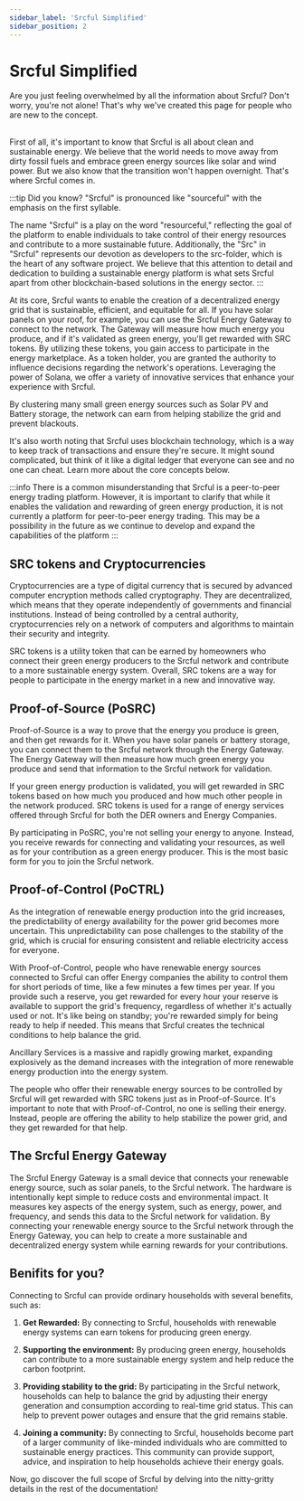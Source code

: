 ```yaml
---
sidebar_label: 'Srcful Simplified'
sidebar_position: 2
---
```


# Srcful Simplified


<div class="alert alert--primary" role="alert">
Are you just feeling overwhelmed by all the information about Srcful? Don't worry, you're not alone! That's why we've created this page for people who are new to the concept.
</div><br />

First of all, it's important to know that Srcful is all about clean and sustainable energy. We believe that the world needs to move away from dirty fossil fuels and embrace green energy sources like solar and wind power. But we also know that the transition won't happen overnight. That's where Srcful comes in.

:::tip Did you know?
"Srcful" is pronounced like "sourceful" with the emphasis on the first syllable.

The name "Srcful" is a play on the word "resourceful," reflecting the goal of the platform to enable individuals to take control of their energy resources and contribute to a more sustainable future. Additionally, the "Src" in "Srcful" represents our devotion as developers to the src-folder, which is the heart of any software project. We believe that this attention to detail and dedication to building a sustainable energy platform is what sets Srcful apart from other blockchain-based solutions in the energy sector.
:::

At its core, Srcful wants to enable the creation of a decentralized energy grid that is sustainable, efficient, and equitable for all. If you have solar panels on your roof, for example, you can use the Srcful Energy Gateway to connect to the network. The Gateway will measure how much energy you produce, and if it's validated as green energy, you'll get rewarded with SRC tokens. By utilizing these tokens, you gain access to participate in the energy marketplace. As a token holder, you are granted the authority to influence decisions regarding the network's operations. Leveraging the power of Solana, we offer a variety of innovative services that enhance your experience with Srcful.

By clustering many small green energy sources such as Solar PV and Battery storage, the network can earn from helping stabilize the grid and prevent blackouts.

It's also worth noting that Srcful uses blockchain technology, which is a way to keep track of transactions and ensure they're secure. It might sound complicated, but think of it like a digital ledger that everyone can see and no one can cheat. Learn more about the core concepts below.

:::info
There is a common misunderstanding that Srcful is a peer-to-peer energy trading platform. However, it is important to clarify that while it enables the validation and rewarding of green energy production, it is not currently a platform for peer-to-peer energy trading. This may be a possibility in the future as we continue to develop and expand the capabilities of the platform
:::

## SRC tokens and Cryptocurrencies

Cryptocurrencies are a type of digital currency that is secured by advanced computer encryption methods called cryptography. They are decentralized, which means that they operate independently of governments and financial institutions. Instead of being controlled by a central authority, cryptocurrencies rely on a network of computers and algorithms to maintain their security and integrity. 

SRC tokens is a utility token that can be earned by homeowners who connect their green energy producers to the Srcful network and contribute to a more sustainable energy system. Overall, SRC tokens are a way for people to participate in the energy market in a new and innovative way.

## Proof-of-Source (PoSRC)

Proof-of-Source is a way to prove that the energy you produce is green, and then get rewards for it. When you have solar panels or battery storage, you can connect them to the Srcful network through the Energy Gateway. The Energy Gateway will then measure how much green energy you produce and send that information to the Srcful network for validation.

If your green energy production is validated, you will get rewarded in SRC tokens based on how much you produced and how much other people in the network produced. SRC tokens is used for a range of energy services offered through Srcful for both the DER owners and Energy Companies. 

By participating in PoSRC, you're not selling your energy to anyone. Instead, you receive rewards for connecting and validating your resources, as well as for your contribution as a green energy producer. This is the most basic form for you to join the Srcful network.

## Proof-of-Control (PoCTRL)

As the integration of renewable energy production into the grid increases, the predictability of energy availability for the power grid becomes more uncertain. This unpredictability can pose challenges to the stability of the grid, which is crucial for ensuring consistent and reliable electricity access for everyone.

With Proof-of-Control, people who have renewable energy sources connected to Srcful can offer Energy companies the ability to control them for short periods of time, like a few minutes a few times per year. If you provide such a reserve, you get rewarded for every hour your reserve is available to support the grid's frequency, regardless of whether it's actually used or not. It's like being on standby; you're rewarded simply for being ready to help if needed. This means that Srcful creates the technical conditions to help balance the grid.

Ancillary Services is a massive and rapidly growing market, expanding explosively as the demand increases with the integration of more renewable energy production into the energy system.

The people who offer their renewable energy sources to be controlled by Srcful will get rewarded with SRC tokens just as in Proof-of-Source. It's important to note that with Proof-of-Control, no one is selling their energy. Instead, people are offering the ability to help stabilize the power grid, and they get rewarded for that help.

## The Srcful Energy Gateway

The Srcful Energy Gateway is a small device that connects your renewable energy source, such as solar panels, to the Srcful network. The hardware is intentionally kept simple to reduce costs and environmental impact. It measures key aspects of the energy system, such as energy, power, and frequency, and sends this data to the Srcful network for validation. By connecting your renewable energy source to the Srcful network through the Energy Gateway, you can help to create a more sustainable and decentralized energy system while earning rewards for your contributions.

## Benifits for you?

Connecting to Srcful can provide ordinary households with several benefits, such as:

1. **Get Rewarded:** By connecting to Srcful, households with renewable energy systems can earn tokens for producing green energy. 

2. **Supporting the environment:** By producing green energy, households can contribute to a more sustainable energy system and help reduce the carbon footprint.

3. **Providing stability to the grid:** By participating in the Srcful network, households can help to balance the grid by adjusting their energy generation and consumption according to real-time grid status. This can help to prevent power outages and ensure that the grid remains stable.

4. **Joining a community:** By connecting to Srcful, households become part of a larger community of like-minded individuals who are committed to sustainable energy practices. This community can provide support, advice, and inspiration to help households achieve their energy goals.


<div class="alert alert--primary" role="alert">
Now, go discover the full scope of Srcful by delving into the nitty-gritty details in the rest of the documentation!
</div>
